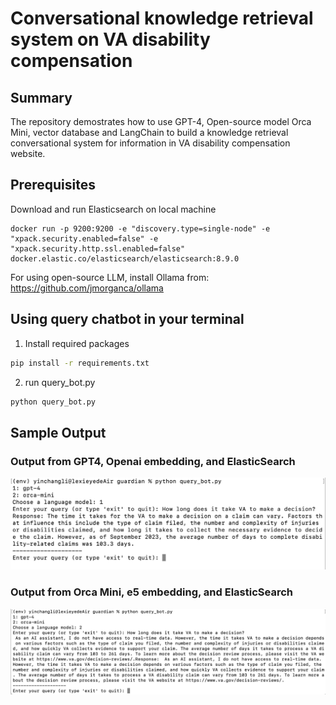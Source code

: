 # Conversational knowledge retrieval system on VA disability compensation

## Summary
The repository demostrates how to use GPT-4, Open-source model Orca Mini, vector database and LangChain to build a knowledge retrieval conversational system for information in VA disability compensation website. 

## Prerequisites

Download and run Elasticsearch on local machine
```
docker run -p 9200:9200 -e "discovery.type=single-node" -e "xpack.security.enabled=false" -e "xpack.security.http.ssl.enabled=false" docker.elastic.co/elasticsearch/elasticsearch:8.9.0
```
For using open-source LLM, install Ollama from: https://github.com/jmorganca/ollama

## Using query chatbot in your terminal

1. Install required packages
```bash
pip install -r requirements.txt
```

2. run query_bot.py 
```bash
python query_bot.py 
```

## Sample Output
### Output from GPT4, Openai embedding, and ElasticSearch

![Output from GPT4, Openai embedding, and ElasticSearch](pics/GPT4_Example.png)

### Output from Orca Mini, e5 embedding, and ElasticSearch

![Output from Orca Mini, e5 embedding, and ElasticSearch](pics/Orca_Mini_Example.png)





